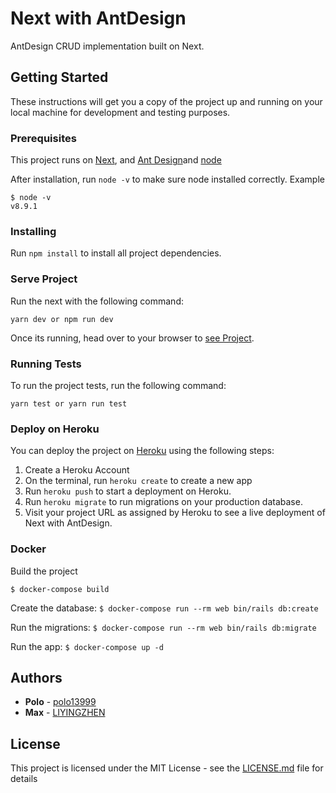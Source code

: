 # Next with AntDesign

AntDesign CRUD implementation built on Next.

## Getting Started

These instructions will get you a copy of the project up and running on your local machine for development and testing purposes.

### Prerequisites

This project runs on [Next](https://github.com/zeit/next.js/), and [Ant Design](https://ant.design/docs/react/introduce)and [node](https://nodejs.org/en/)

After installation, run `node -v` to make sure node installed correctly. Example

```
$ node -v
v8.9.1
```

### Installing

Run `npm install` to install all project dependencies.

### Serve Project

Run the next with the following command:

```
yarn dev or npm run dev
```

Once its running, head over to your browser to [see Project](http://localhost:3000/).

### Running Tests

To run the project tests, run the following command:

```
yarn test or yarn run test
```

### Deploy on Heroku

You can deploy the project on [Heroku](https://www.heroku.com/) using the following steps:

1.  Create a Heroku Account
2.  On the terminal, run `heroku create` to create a new app
3.  Run `heroku push` to start a deployment on Heroku.
4.  Run `heroku migrate` to run migrations on your production database.
5.  Visit your project URL as assigned by Heroku to see a live deployment of Next with AntDesign.

### Docker

Build the project

`$ docker-compose build`

Create the database:
`$ docker-compose run --rm web bin/rails db:create`

Run the migrations:
`$ docker-compose run --rm web bin/rails db:migrate`

Run the app:
`$ docker-compose up -d`

## Authors

* **Polo** - [polo13999](https://github.com/polo13999)
* **Max** - [LIYINGZHEN](https://github.com/LIYINGZHEN)

## License

This project is licensed under the MIT License - see the [LICENSE.md](LICENSE.md) file for details
